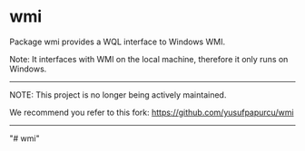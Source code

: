 wmi
===

Package wmi provides a WQL interface to Windows WMI.

Note: It interfaces with WMI on the local machine, therefore it only runs on Windows.

---

NOTE: This project is no longer being actively maintained.

We recommend you refer to this fork: https://github.com/yusufpapurcu/wmi

---
"# wmi" 

